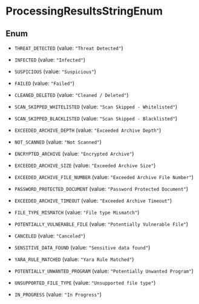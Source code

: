 

# ProcessingResultsStringEnum

## Enum


* `THREAT_DETECTED` (value: `"Threat Detected"`)

* `INFECTED` (value: `"Infected"`)

* `SUSPICIOUS` (value: `"Suspicious"`)

* `FAILED` (value: `"Failed"`)

* `CLEANED_DELETED` (value: `"Cleaned / Deleted"`)

* `SCAN_SKIPPED_WHITELISTED` (value: `"Scan Skipped - Whitelisted"`)

* `SCAN_SKIPPED_BLACKLISTED` (value: `"Scan Skipped - Blacklisted"`)

* `EXCEEDED_ARCHIVE_DEPTH` (value: `"Exceeded Archive Depth"`)

* `NOT_SCANNED` (value: `"Not Scanned"`)

* `ENCRYPTED_ARCHIVE` (value: `"Encrypted Archive"`)

* `EXCEEDED_ARCHIVE_SIZE` (value: `"Exceeded Archive Size"`)

* `EXCEEDED_ARCHIVE_FILE_NUMBER` (value: `"Exceeded Archive File Number"`)

* `PASSWORD_PROTECTED_DOCUMENT` (value: `"Password Protected Document"`)

* `EXCEEDED_ARCHIVE_TIMEOUT` (value: `"Exceeded Archive Timeout"`)

* `FILE_TYPE_MISMATCH` (value: `"File type Mismatch"`)

* `POTENTIALLY_VULNERABLE_FILE` (value: `"Potentially Vulnerable File"`)

* `CANCELED` (value: `"Canceled"`)

* `SENSITIVE_DATA_FOUND` (value: `"Sensitive data found"`)

* `YARA_RULE_MATCHED` (value: `"Yara Rule Matched"`)

* `POTENTIALLY_UNWANTED_PROGRAM` (value: `"Potentially Unwanted Program"`)

* `UNSUPPORTED_FILE_TYPE` (value: `"Unsupported file type"`)

* `IN_PROGRESS` (value: `"In Progress"`)



